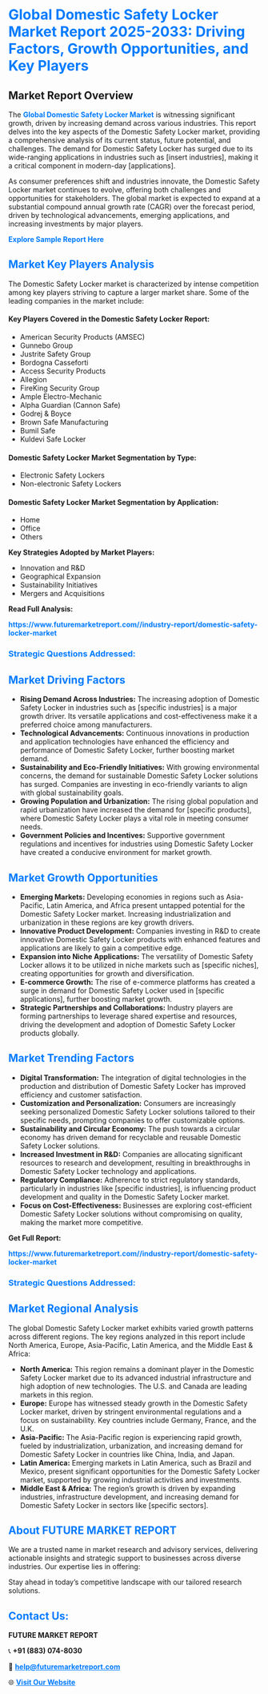<h1 style="color: #007BFF;">Global Domestic Safety Locker Market Report 2025-2033: Driving Factors, Growth Opportunities, and Key Players</h1>

<section id="overview">
<h2>Market Report Overview</h2>
<p>The <a href="https://www.futuremarketreport.com//industry-report/domestic-safety-locker-market" style="color: #007BFF; text-decoration: none;"><strong>Global Domestic Safety Locker Market</strong></a> is witnessing significant growth, driven by increasing demand across various industries. This report delves into the key aspects of the Domestic Safety Locker market, providing a comprehensive analysis of its current status, future potential, and challenges. The demand for Domestic Safety Locker has surged due to its wide-ranging applications in industries such as [insert industries], making it a critical component in modern-day [applications].</p>
<p>As consumer preferences shift and industries innovate, the Domestic Safety Locker market continues to evolve, offering both challenges and opportunities for stakeholders. The global market is expected to expand at a substantial compound annual growth rate (CAGR) over the forecast period, driven by technological advancements, emerging applications, and increasing investments by major players.</p>
</section>

<section id="overview">
<p><a href="https://www.futuremarketreport.com//request-sample/reportId=56825" style="color: #007BFF; text-decoration: none;"><strong>Explore Sample Report Here</strong></a></p>
</section>

<section id="key-players">
<h2 style="color: #007BFF;">Market Key Players Analysis</h2>
<p>The Domestic Safety Locker market is characterized by intense competition among key players striving to capture a larger market share. Some of the leading companies in the market include:</p>
<h4>Key Players Covered in the Domestic Safety Locker Report:</h4>
<ul><li>American Security Products (AMSEC)</li><li>Gunnebo Group</li><li>Justrite Safety Group</li><li>Bordogna Casseforti</li><li>Access Security Products</li><li>Allegion</li><li>FireKing Security Group</li><li>Ample Electro-Mechanic</li><li>Alpha Guardian (Cannon Safe)</li><li>Godrej &amp; Boyce</li><li>Brown Safe Manufacturing</li><li>Bumil Safe</li><li>Kuldevi Safe Locker</li></ul>
<h4>Domestic Safety Locker Market Segmentation by Type:</h4>
<ul><li>Electronic Safety Lockers</li><li>Non-electronic Safety Lockers</li></ul>

<h4>Domestic Safety Locker Market Segmentation by Application:</h4>
<ul><li>Home</li><li>Office</li><li>Others</li></ul>
<p><strong>Key Strategies Adopted by Market Players:</strong></p>
<ul>
<li>Innovation and R&D</li>
<li>Geographical Expansion</li>
<li>Sustainability Initiatives</li>
<li>Mergers and Acquisitions</li>
</ul>
</section>

<section>
<p><strong>Read Full Analysis: </strong></p><a href="https://www.futuremarketreport.com//industry-report/domestic-safety-locker-market" style="color: #007BFF; text-decoration: none;"><strong>https://www.futuremarketreport.com//industry-report/domestic-safety-locker-market</strong></a>
<h3 style="color: #007BFF;">Strategic Questions Addressed:</h3>
</section>

<section id="driving-factors">
<h2 style="color: #007BFF;">Market Driving Factors</h2>
<ul>
<li><strong>Rising Demand Across Industries:</strong> The increasing adoption of Domestic Safety Locker in industries such as [specific industries] is a major growth driver. Its versatile applications and cost-effectiveness make it a preferred choice among manufacturers.</li>
<li><strong>Technological Advancements:</strong> Continuous innovations in production and application technologies have enhanced the efficiency and performance of Domestic Safety Locker, further boosting market demand.</li>
<li><strong>Sustainability and Eco-Friendly Initiatives:</strong> With growing environmental concerns, the demand for sustainable Domestic Safety Locker solutions has surged. Companies are investing in eco-friendly variants to align with global sustainability goals.</li>
<li><strong>Growing Population and Urbanization:</strong> The rising global population and rapid urbanization have increased the demand for [specific products], where Domestic Safety Locker plays a vital role in meeting consumer needs.</li>
<li><strong>Government Policies and Incentives:</strong> Supportive government regulations and incentives for industries using Domestic Safety Locker have created a conducive environment for market growth.</li>
</ul>
</section>

<section id="growth-opportunities">
<h2 style="color: #007BFF;">Market Growth Opportunities</h2>
<ul>
<li><strong>Emerging Markets:</strong> Developing economies in regions such as Asia-Pacific, Latin America, and Africa present untapped potential for the Domestic Safety Locker market. Increasing industrialization and urbanization in these regions are key growth drivers.</li>
<li><strong>Innovative Product Development:</strong> Companies investing in R&D to create innovative Domestic Safety Locker products with enhanced features and applications are likely to gain a competitive edge.</li>
<li><strong>Expansion into Niche Applications:</strong> The versatility of Domestic Safety Locker allows it to be utilized in niche markets such as [specific niches], creating opportunities for growth and diversification.</li>
<li><strong>E-commerce Growth:</strong> The rise of e-commerce platforms has created a surge in demand for Domestic Safety Locker used in [specific applications], further boosting market growth.</li>
<li><strong>Strategic Partnerships and Collaborations:</strong> Industry players are forming partnerships to leverage shared expertise and resources, driving the development and adoption of Domestic Safety Locker products globally.</li>
</ul>
</section>

<section id="trending-factors">
<h2 style="color: #007BFF;">Market Trending Factors</h2>
<ul>
<li><strong>Digital Transformation:</strong> The integration of digital technologies in the production and distribution of Domestic Safety Locker has improved efficiency and customer satisfaction.</li>
<li><strong>Customization and Personalization:</strong> Consumers are increasingly seeking personalized Domestic Safety Locker solutions tailored to their specific needs, prompting companies to offer customizable options.</li>
<li><strong>Sustainability and Circular Economy:</strong> The push towards a circular economy has driven demand for recyclable and reusable Domestic Safety Locker solutions.</li>
<li><strong>Increased Investment in R&D:</strong> Companies are allocating significant resources to research and development, resulting in breakthroughs in Domestic Safety Locker technology and applications.</li>
<li><strong>Regulatory Compliance:</strong> Adherence to strict regulatory standards, particularly in industries like [specific industries], is influencing product development and quality in the Domestic Safety Locker market.</li>
<li><strong>Focus on Cost-Effectiveness:</strong> Businesses are exploring cost-efficient Domestic Safety Locker solutions without compromising on quality, making the market more competitive.</li>
</ul>
</section>

<section>
<p><strong>Get Full Report: </strong></p><a href="https://www.futuremarketreport.com//industry-report/domestic-safety-locker-market" style="color: #007BFF; text-decoration: none;"><strong>https://www.futuremarketreport.com//industry-report/domestic-safety-locker-market</strong></a>
<h3 style="color: #007BFF;">Strategic Questions Addressed:</h3>
</section>


<section id="regional-analysis">
<h2 style="color: #007BFF;">Market Regional Analysis</h2>
<p>The global Domestic Safety Locker market exhibits varied growth patterns across different regions. The key regions analyzed in this report include North America, Europe, Asia-Pacific, Latin America, and the Middle East & Africa:</p>
<ul>
<li><strong>North America:</strong> This region remains a dominant player in the Domestic Safety Locker market due to its advanced industrial infrastructure and high adoption of new technologies. The U.S. and Canada are leading markets in this region.</li>
<li><strong>Europe:</strong> Europe has witnessed steady growth in the Domestic Safety Locker market, driven by stringent environmental regulations and a focus on sustainability. Key countries include Germany, France, and the U.K.</li>
<li><strong>Asia-Pacific:</strong> The Asia-Pacific region is experiencing rapid growth, fueled by industrialization, urbanization, and increasing demand for Domestic Safety Locker in countries like China, India, and Japan.</li>
<li><strong>Latin America:</strong> Emerging markets in Latin America, such as Brazil and Mexico, present significant opportunities for the Domestic Safety Locker market, supported by growing industrial activities and investments.</li>
<li><strong>Middle East & Africa:</strong> The region’s growth is driven by expanding industries, infrastructure development, and increasing demand for Domestic Safety Locker in sectors like [specific sectors].</li>
</ul>
</section>

<footer>
<h2 style="color: #007BFF;">About FUTURE MARKET REPORT</h2>
<p>We are a trusted name in market research and advisory services, delivering actionable insights and strategic support to businesses across diverse industries. Our expertise lies in offering:</p>

<p>Stay ahead in today’s competitive landscape with our tailored research solutions.</p>

<h2 style="color: #007BFF;">Contact Us:</h2>
<p><strong>FUTURE MARKET REPORT</strong></p>
<p>📞 <strong>+91 (883) 074-8030</strong></p>
<p>📧 <strong><a href="mailto:help@futuremarketreport.com" style="color: #007BFF;">help@futuremarketreport.com</a></strong></p>
<p>🌐 <strong><a href="https://www.futuremarketreport.com/" style="color: #007BFF;">Visit Our Website</a></strong></p>
</footer>